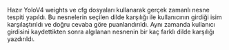 Hazır YoloV4 weights ve cfg dosyaları kullanarak gerçek zamanlı nesne tespiti yapıldı.
Bu nesnelerin seçilen dilde karşılığı ile kullanıcının girdiği isim karşılaştırıldı ve doğru cevaba göre puanlandırıldı.
Aynı zamanda kullanıcı girdisini kaydettikten sonra algılanan nesnenin bir kaç farklı dilde karşılığı yazdırıldı.
